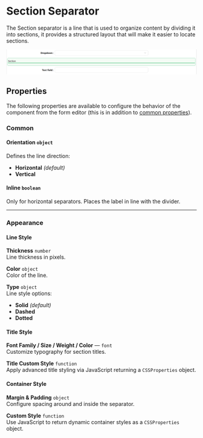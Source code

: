 # Section Separator

The Section separator is a line that is used to organize content by dividing it into sections, it provides a structured layout that will make it easier to locate sections.

[//]: # '<iframe width="100%" height="500" src="https://pd-docs-adminportal-test.shesha.dev/shesha/forms-designer/?id=6d3e8940-66c8-4c01-98d4-9d91ac0d2478" title="Section Separator Component" ></iframe>'

![Image](../Layouts/images/sectionseparator1.png)

## Properties

The following properties are available to configure the behavior of the component from the form editor (this is in addition to [common properties](/docs/front-end-basics/form-components/common-component-properties)).


### Common

#### **Orientation** `object`  
Defines the line direction:
- **Horizontal** *(default)*
- **Vertical**

#### **Inline** `boolean`  
Only for horizontal separators. Places the label in line with the divider.
___

### Appearance

#### Line Style
**Thickness** `number`  
Line thickness in pixels.

**Color** `object`  
Color of the line.

**Type** `object`  
Line style options:
- **Solid** *(default)*
- **Dashed**
- **Dotted**

#### Title Style
**Font Family / Size / Weight / Color** — `font`  
Customize typography for section titles.

**Title Custom Style** `function`  
Apply advanced title styling via JavaScript returning a `CSSProperties` object.

#### Container Style
**Margin & Padding** `object`  
Configure spacing around and inside the separator.

**Custom Style** `function`  
Use JavaScript to return dynamic container styles as a `CSSProperties` object.



